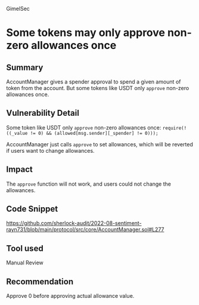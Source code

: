 GimelSec
# Some tokens may only approve non-zero allowances once

## Summary

AccountManager gives a spender approval to spend a given amount of token from the account. But some tokens like USDT only `approve` non-zero allowances once.

## Vulnerability Detail

Some token like USDT only `approve` non-zero allowances once: `require(!((_value != 0) && (allowed[msg.sender][_spender] != 0)));`

AccountManager just calls `approve` to set allowances, which will be reverted if users want to change allowances.

## Impact

The `approve` function will not work, and users could not change the allowances.

## Code Snippet

https://github.com/sherlock-audit/2022-08-sentiment-rayn731/blob/main/protocol/src/core/AccountManager.sol#L277

## Tool used

Manual Review

## Recommendation

Approve 0 before approving actual allowance value.
